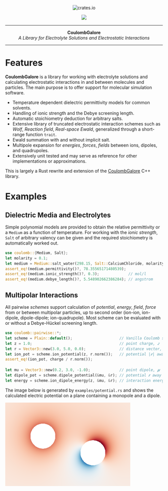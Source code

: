 <p align="center">
  <img src="https://upload.wikimedia.org/wikipedia/commons/thumb/e/ed/VFPt_charges_plus_minus_thumb.svg/440px-VFPt_charges_plus_minus_thumb.svg.png?20200314191255" alt="crates.io", height="200">
</p>
<p align="center">
    <a href="https://opensource.org/licenses/Apache-2.0">
        <img src="https://img.shields.io/badge/License-Apache%202.0-blue.svg">
    </a>
</p>

-----

<p align = "center">
<b>CoulombGalore</b></br>
<i>A Library for Electrolyte Solutions and Electrostatic Interactions</i>
</p>

-----

# Features

**CoulombGalore** is a library for working with electrolyte solutions and calculating electrostatic interactions
in and between molecules and particles.
The main purpose is to offer support for molecular simulation software.

- Temperature dependent dielectric permittivity models for common solvents.
- Handling of ionic strength and the Debye screening length.
- Automatic stoichiometry deduction for arbitrary salts.
- Extensive library of truncated electrostatic interaction schemes such as
  _Wolf_, _Reaction field_, _Real-space Ewald_, generalized through a short-range function `trait`.
- Ewald summation with and without implicit salt.
- Multipole expansion for _energies_, _forces_, _fields_ between ions, dipoles, and quadrupoles.
- Extensively unit tested and may serve as reference for other implementations or approximations.

This is largely a Rust rewrite and extension of the
[CoulombGalore](https://zenodo.org/doi/10.5281/zenodo.3522058) C++ library.

# Examples

## Dielectric Media and Electrolytes

Simple polynomial models are provided to obtain the relative permittivity or a `Medium` as a function
of temperature.
For working with the _ionic strength_, `Salt` of arbitrary valency can be given and the
required stoichiometry is automatically worked out.

~~~ rust
use coulomb::{Medium, Salt};
let molarity = 0.1;
let medium = Medium::salt_water(298.15, Salt::CalciumChloride, molarity);
assert_eq!(medium.permittivity()?, 78.35565171480539);
assert_eq!(medium.ionic_strength()?, 0.3);             // mol/l
assert_eq!(medium.debye_length()?, 5.548902662386284); // angstrom
~~~

## Multipolar Interactions

All pairwise _schemes_ support calculation of _potential_, _energy_, _field_, _force_ from or between multipolar particles, up to second order (ion-ion, ion-dipole, dipole-dipole; ion-quadrupole).
Most scheme can be evaluated with or without a Debye-Hückel screening length.

~~~ rust
use coulomb::pairwise::*;
let scheme = Plain::default();                     // Vanilla Coulomb scheme, 𝒮(𝑞)=1
let z = 1.0;                                       // point charge, 𝑧 
let r = Vector3::new(3.0, 5.0, 0.0);               // distance vector, 𝒓
let ion_pot = scheme.ion_potential(z, r.norm());   // potential |𝒓| away from charge 
assert_eq!(ion_pot, charge / r.norm());

let mu = Vector3::new(0.2, 3.0, -1.0);             // point dipole, 𝝁
let dipole_pot = scheme.dipole_potential(&mu, &r); // potential 𝒓 away from dipole
let energy = scheme.ion_dipole_energy(z, &mu, &r); // interaction energy assuming 𝒓 = 𝒓(𝜇) - 𝒓(𝑧)
~~~

The image below is generated by `examples/potential.rs` and shows the calculated
electric potential on a plane containing a monopole and a dipole.

![Electric Potential](./assets/potential.png)